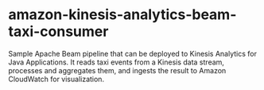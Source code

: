 # amazon-kinesis-analytics-beam-taxi-consumer
Sample Apache Beam pipeline that can be deployed to Kinesis Analytics for Java Applications. It reads taxi events from a Kinesis data stream, processes and aggregates them, and ingests the result to Amazon CloudWatch for visualization.
